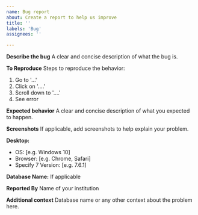 ```yaml
---
name: Bug report
about: Create a report to help us improve
title: ''
labels: 'Bug'
assignees: ''

---
```


**Describe the bug**
A clear and concise description of what the bug is.

**To Reproduce**
Steps to reproduce the behavior:
1. Go to '...'
2. Click on '....'
3. Scroll down to '....'
4. See error

**Expected behavior**
A clear and concise description of what you expected to happen.

**Screenshots**
If applicable, add screenshots to help explain your problem.

**Desktop:**
 - OS: [e.g. Windows 10]
 - Browser: [e.g. Chrome, Safari]
 - Specify 7 Version: [e.g. 7.6.1]

**Database Name:** If applicable

**Reported By**
Name of your institution

**Additional context**
Database name or any other context about the problem here.

